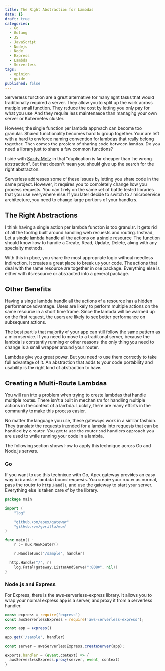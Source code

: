 ```yaml
---
title: The Right Abstraction for Lambdas
date: {}
draft: true
categories:
  - Go
  - Golang
  - JS
  - JavaScript
  - Nodejs
  - Node
  - Express
  - Lambda
  - Serverless
tags:
  - opinion
  - guide
published: false
---
```


Serverless function are a great alternative for many light tasks that would
traditionally required a server. They allow you to split up the work across
mutiple small function. They reduce the cost by letting you only pay
for what you use. And they require less maintenance than managing your own
server or Kubernetes cluster.

However, the single function per lambda approach can become too granular. Shared
functionality becomes hard to group together. Your are left with a hard to
envforce naming convention for lambdas that really belong together. Then
comes the problem of sharing code between lamdas. Do you need a library just to
share a few common functions?

I side with [Sandy
Metz](https://www.sandimetz.com/blog/2016/1/20/the-wrong-abstraction) in that
"duplication is far cheaper than the wrong abstraction". But that doesn't mean
you should give up the search for the right abstraction.

Serverless addresses some of these issues by letting you share code in the
same project. However, it requires you to completely change how you process
requests. You can't rely on the same set of battle tested libraries that you
use everywhere else. If you later decide to switch to a microservice
architecture, you need to change large portions of your handlers.

## The Right Abstractions

I think having a single action per lambda function is too granular. It
gets rid of all the tooling built around handling web requests and routing. Instead,
Let a single lambda handle all the actions on a single resource. The
function should know how to handle a Create, Read, Update, Delete, along with
any specialty methods.

With this in place, you share the most appropriate logic without needless
indirection. It creates a great place to break up your code. The actions that
deal with the same resource are together in one package. Everything else is
either with its resource or abstracted into a general package.

## Other Benefits

Having a single lambda handle all the actions of a resource has a hidden
performance advantage. Users are likely to perform multiple actions on the same
resource in a short time frame. Since the lambda will be warmed up on the first
request, the users are likely to see better performance on subsequent actions.

The best part is that majority of your app can still follow the same pattern as
a microservice. If you need to move to a traditional server,
because the lambda is constantly running or other reasons, the only thing you
need to change is a small wrapper around your router.

Lambdas give you great power. But you need to use them correctly to take
full advantage of it. An abstraction that adds to your code portability and
usability is the right kind of abstraction to have.

## Creating a Multi-Route Lambdas

You will run into a problem when trying to create lambdas that handle multiple
routes. There isn't a built in mechanism for handling multiple actions in the
context of a lambda. Luckily, there are many efforts in the community to make
this process easier.

No matter the language you use, these gateways work in a similar fashion.
They translate the requests intended for a lambda into requests
that can be handled by a router. You get to use the router and handlers
approach you are used to while running your code in a lambda.

The following section shows how to apply this technique across Go and Node.js
servers.

### Go

If you want to use this technique with Go, Apex gateway provides an easy way to
translate lambda bound requests. You create your router as normal, pass the
router to `http.Handle`, and use the gateway to start your server. Everything
else is taken care of by the library.

```go
package main

import (
	"log"

	"github.com/apex/gateway"
	"github.com/gorilla/mux"
)

func main() {
	r := mux.NewRouter()

	r.HandleFunc("/sample", handler)

  http.Handle("/", r)
	log.Fatal(gateway.ListenAndServe(":8080", nil))
}
```

### Node.js and Express

For Express, there is the aws-serverless-express library. It allows you to wrap
your normal express app is a server, and proxy it from a serverless
handler.

```javascript
const express = require('express')
const awsServerlessExpress = require('aws-serverless-express');

const app = express()

app.get('/sample', handler)

const server = awsServerlessExpress.createServer(app);

exports.handler = (event,context) => {
  awsServerlessExpress.proxy(server, event, context)
}
```
